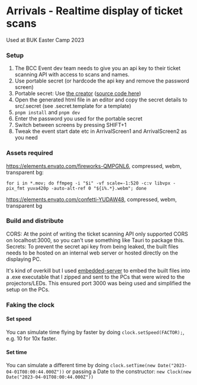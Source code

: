 # Arrivals - Realtime display of ticket scans

Used at BUK Easter Camp 2023

### Setup

1. The BCC Event dev team needs to give you an api key to their ticket scanning API with access to scans and names.
2. Use portable secret (or hardcode the api key and remove the password screen)
3. Portable secret: Use [the creator](https://mprimi.github.io/portable-secret/creator/) ([source code here](https://github.com/mprimi/portable-secret/tree/main/creator))
4. Open the generated html file in an editor and copy the secret details to src/.secret (see .secret.template for a template)
5. `pnpm install` and `pnpm dev`
6. Enter the password you used for the portable secret
7. Switch between screens by pressing SHIFT+1
8. Tweak the event start date etc in ArrivalScreen1 and ArrivalScreen2 as you need

### Assets required

https://elements.envato.com/fireworks-QMPGNL6, compressed, webm, transparent bg:

```
for i in *.mov; do ffmpeg -i "$i" -vf scale=-1:520 -c:v libvpx -pix_fmt yuva420p -auto-alt-ref 0 "${i%.*}.webm"; done
```

https://elements.envato.com/confetti-YUDAW48, compressed, webm, transparent bg

### Build and distribute

CORS: At the point of writing the ticket scanning API only supported CORS on localhost:3000, so you can't use something like Tauri to package this.
Secrets: To prevent the secret api key from being leaked, the built files needs to be hosted
on an internal web server or hosted directly on the displaying PC.

It's kind of overkill but I used [embedded-server](https://github.com/andreasgan/embedded-server) to embed the built files into a .exe executable that I zipped and sent to the PCs that were wired to the projectors/LEDs.
This ensured port 3000 was being used and simplified the setup on the PCs.

### Faking the clock

#### Set speed

You can simulate time flying by faster by doing `clock.setSpeed(FACTOR);`, e.g. 10 for 10x faster.

#### Set time

You can simulate a different time by doing `clock.setTime(new Date("2023-04-01T08:00:44.000Z"))` or passing a Date to the constructor: `new Clock(new Date("2023-04-01T08:00:44.000Z"))`

